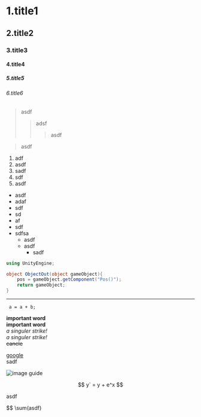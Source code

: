 # 1.title1
## 2.title2
### 3.title3
#### 4.title4
##### 5.title5
###### 6.title6
>asdf
>>adsf
>>>asdf

>asdf

1. adf
2. asdf
3. sadf
4. sdf
5. asdf

* asdf
* adaf
* sdf
* sd
* af
* sdf
* sdfsa
    * asdf
    * asdf
      * sadf

```c#
using UnityEngine;

object ObjectOut(object gameObject){
    pos = gameObject.getComponent("Pos()");
    return gameObject;
}
```



* * *

` a = a + b;`

**important word**  
__important word__  
*a singuler strike!*  
_a singuler strike!_  
~~cancle~~  

[google](http://www.google.com)  
sadf

![image guide](https://encrypted-tbn0.gstatic.com/images?q=tbn:ANd9GcSD26nulAkohTQXmqWNWLsAWPJOoIfSJtiwUg&usqp=CAU "from google")

$$
y` = y + e^x
$$

asdf

$$ \sum(asdf)